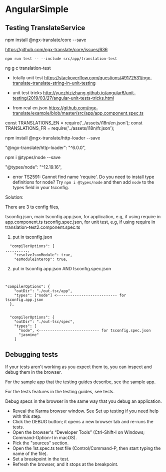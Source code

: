 # AngularSimple

## Testing TranslateService


npm install @ngx-translate/core --save

https://github.com/ngx-translate/core/issues/636

`npm run test -- --include src/app/translation-test`

ng g c translation-test

- totally unit test
https://stackoverflow.com/questions/49172531/ngx-translate-translate-string-in-unit-testing


- unit test tricks
http://yuezhizizhang.github.io/angular6/unit-testing/2019/03/27/angular-unit-tests-tricks.html


- from real en.json
https://github.com/ngx-translate/example/blob/master/src/app/app.component.spec.ts



const TRANSLATIONS_EN = require('../assets/i18n/en.json');
const TRANSLATIONS_FR = require('../assets/i18n/fr.json');

npm install @ngx-translate/http-loader --save

"@ngx-translate/http-loader": "^6.0.0",

npm i @types/node --save

"@types/node": "^12.19.16",

- error TS2591: Cannot find name 'require'. Do you need to install type definitions for node? Try `npm i @types/node` and then add `node` to the types field in your tsconfig.

Solution:

There are 3 ts config files,

tsconfig.json, main
tsconfig.app.json, for application, e.g, if using require in app.component.ts
tsconfig.spec.json, for unit test, e.g, if using require in translation-test2.component.spec.ts

1. put in tsconfig.json

```
  "compilerOptions": {
..........,
    "resolveJsonModule": true,
    "esModuleInterop": true,

```

2. put in tsconfig.app.json AND tsconfig.spec.json

```


"compilerOptions": {
    "outDir": "./out-tsc/app",
    "types": ["node"] <--------------------------- for tsconfig.app.json
  },


  "compilerOptions": {
    "outDir": "./out-tsc/spec",
    "types": [
      "node", <--------------------------- for tsconfig.spec.json
      "jasmine"
    ]

```







## Debugging tests
If your tests aren't working as you expect them to, you can inspect and debug them in the browser.

For the sample app that the testing guides describe, see the sample app.

For the tests features in the testing guides, see tests.

Debug specs in the browser in the same way that you debug an application.

- Reveal the Karma browser window. See Set up testing if you need help with this step.
- Click the DEBUG button; it opens a new browser tab and re-runs the tests.
- Open the browser's “Developer Tools” (Ctrl-Shift-I on Windows; Command-Option-I in macOS).
- Pick the "sources" section.
- Open the 1st.spec.ts test file (Control/Command-P, then start typing the name of the file).
- Set a breakpoint in the test.
- Refresh the browser, and it stops at the breakpoint.


